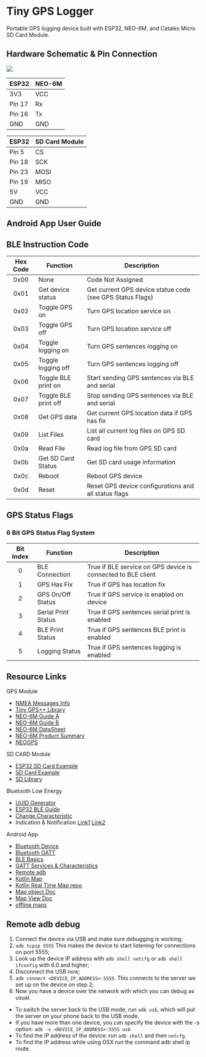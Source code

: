 # Tiny GPS Logger

Portable GPS logging device built with ESP32, NEO-6M, and Catalex Micro SD Card Module.

## Hardware Schematic & Pin Connection

![]("./Assets/images/schematics/schematic.png")

| ESP32 | NEO-6M |
| --- | --- |
| 3V3    | VCC  |
| Pin 17 | Rx	  |
| Pin 16 | Tx   |
| GND    | GND	|

| ESP32 | SD Card Module |
| --- | --- |
| Pin 5  | CS   |
| Pin 18 | SCK	|
| Pin 23 | MOSI |
| Pin 19 | MISO	|
| 5V 		 | VCC  |
| GND    | GND  |

## Android App User Guide

## BLE Instruction Code

| Hex Code | Function | Description |
| :---: | --- | --- |
| 0x00 | None             			| Code Not Assigned |
| 0x01 | Get device status 			| Get current GPS device statue code (see GPS Status Flags) |
| 0x02 | Toggle GPS on 					| Turn GPS location service on 	|
| 0x03 | Toggle GPS off 				| Turn GPS location service off |
| 0x04 | Toggle logging on 			| Turn GPS sentences logging on |
| 0x05 | Toggle logging off 		| Turn GPS sentences logging off |
| 0x06 | Toggle BLE print on 		| Start sending GPS sentences via BLE and serial |
| 0x07 | Toggle BLE print off 	| Stop sending GPS sentences via BLE and serial  |
| 0x08 | Get GPS data 					| Get current GPS location data if GPS has fix   |
| 0x09 | List Files 						| List all current log files on GPS SD card |
| 0x0a | Read File 							| Read log file from GPS SD card |
| 0x0b | Get SD Card Status 		| Get SD card usage information |
| 0x0c | Reboot 								| Reboot GPS device |
| 0x0d | Reset 									| Reset GPS device configurations and all status flags |

## GPS Status Flags

### 6 Bit GPS Status Flag System

| Bit Index | Function | Description |
| :---: | --- | --- |
| 0 | BLE Connection 		| True if BLE service on GPS device is connected to BLE client |
| 1 | GPS Has Fix 							| True if GPS has location fix |
| 2 | GPS On/Off Status					| True if GPS service is enabled on device |
| 3 | Serial Print Status  	| True if GPS sentences serial print is enabled |
| 4 | BLE Print Status  		| True if GPS sentences BLE print is enabled |
| 5 | Logging Status 						| True if GPS sentences logging is enabled |

## Resource Links

GPS Module
- [NMEA Messages Info](https://www.gpsinformation.org/dale/nmea.htm)
- [Tiny GPS++ Library](http://arduiniana.org/libraries/tinygpsplus/)
- [NEO-6M Guide A](https://randomnerdtutorials.com/guide-to-neo-6m-gps-module-with-arduino/)
- [NEO-6M Guide B](https://lastminuteengineers.com/neo6m-gps-arduino-tutorial/)
- [NEO-6M DataSheet](https://www.u-blox.com/sites/default/files/products/documents/NEO-6_DataSheet_%28GPS.G6-HW-09005%29.pdf)
- [NEO-6M Product Summary](https://www.u-blox.com/sites/default/files/products/documents/NEO-6_ProductSummary_%28GPS.G6-HW-09003%29.pdf)
- [NEOGPS](https://github.com/SlashDevin/NeoGPS/tree/master/examples)

SD CARD Module
- [ESP32 SD Card Example](https://randomnerdtutorials.com/esp32-data-logging-temperature-to-microsd-card/)
- [SD Card Example](https://lastminuteengineers.com/arduino-micro-sd-card-module-tutorial/)
- [SD Library](https://www.arduino.cc/en/reference/SD)

Bluetooth Low Energy
- [UUID Generator](https://www.uuidgenerator.net/)
- [ESP32 BLE Guide](https://randomnerdtutorials.com/esp32-bluetooth-low-energy-ble-arduino-ide/)
- [Change Characteristic](https://github.com/espressif/arduino-esp32/issues/1038)
- Indication & Notification [Link1](https://community.nxp.com/docs/DOC-328525) [Link2](https://www.onethesis.com/2015/11/21/ble-introduction-notify-or-indicate/)

Android App
- [Bluetooth Device](https://developer.android.com/reference/kotlin/android/bluetooth/package-summary)
- [Bluetooth GATT](https://developer.android.com/reference/android/bluetooth/BluetoothGatt)
- [BLE Basics](https://developer.android.com/guide/topics/connectivity/bluetooth-le)
- [GATT Services & Characteristics](https://www.oreilly.com/library/view/getting-started-with/9781491900550/ch04.html)
- [Remote adb](https://stackoverflow.com/questions/4893953/run-install-debug-android-applications-over-wi-fi)
- [Kotlin Map](https://pusher.com/tutorials/realtime-map-kotlin)
- [Kotlin Real Time Map repo](https://github.com/neoighodaro/realtime-map-example-kotlin/blob/master/app/src/main/java/com/example/android/realtimemapkotlin/MainActivity.kt)
- [Map object Doc](https://developers.google.com/maps/documentation/android-sdk/map)
- [Map View Doc](https://developers.google.com/android/reference/com/google/android/gms/maps/MapView)
- [offline maps](https://docs.mapbox.com/android/maps/overview/)

## Remote adb debug

1. Connect the device via USB and make sure debugging is working;
2. `adb tcpip 5555` This makes the device to start listening for connections on port 5555;
3. Look up the device IP address with `adb shell netcfg` or `adb shell ifconfig` with 6.0 and higher;
4. Disconnect the USB now;
5. `adb connect <DEVICE_IP_ADDRESS>:5555`. This connects to the server we set up on the device on step 2;
6. Now you have a device over the network with which you can debug as usual.

- To switch the server back to the USB mode, run `adb usb`, which will put the server on your phone back to the USB mode.
- If you have more than one device, you can specify the device with the -s option: `adb -s <DEVICE_IP_ADDRESS>:5555 usb`
- To find the IP address of the device: run `adb shell` and then `netcfg`.
- To find the IP address while using OSX run the command adb shell ip route.
